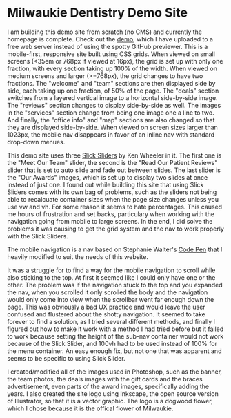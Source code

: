 <h1>Milwaukie Dentistry Demo Site</h1>

<p>I am building this demo site from scratch (no CMS) and currently the homepage is complete. Check out the <a href="http://milwaukiedentistry.x10host.com/">demo</a>, which I have uploaded to a free web server instead of using the spotty GitHub previewer. This is a mobile-first, responsive site built using CSS grids. When viewed on small screens (<35em or 768px if viewed at 16px), the grid is set up with only one fraction, with every section taking up 100% of the width. When viewed on medium screens and larger (>=768px), the grid changes to have two fractions. The "welcome" and "team" sections are then displayed side by side, each taking up one fraction, of 50% of the page. The "deals" section switches from a layered vertical image to a horizontal side-by-side image. The "reviews" section changes to display side-by-side as well. The images in the "services" section change from being one image one a line to two. And finally, the "office info" and "map" sections are also changed so that they are displayed side-by-side. When viewed on screen sizes larger than 1023px, the mobile nav disappears in favor of an inline nav with standard drop-down menues.</p>

<p>This demo site uses three <a href="https://kenwheeler.github.io/slick/">Slick Sliders</a> by Ken Wheeler in it. The first one is the "Meet Our Team" slider, the second is the "Read Our Patient Reviews" slider that is set to auto slide and fade out between slides. The last slider is the "Our Awards" images, which is set up to display two slides at once instead of just one. I found out while building this site that using Slick Sliders comes with its own bag of problems, such as the sliders not being able to recalcuate container sizes when the page size changes unless you use vw and vh. For some reason it seems to hate percentages. This caused me hours of frustration and set backs, particulary when working with the navigation going from mobile to large screens. In the end, I did solve the problems it was causing to get the grid system and the nav to work properly with the Slick Sliders. </p>

<p>The mobile navigation is a nav based on Stephanie Walter's <a href="https://codepen.io/stephaniewalter/pen/kficJ">Code Pen</a> that I heavily modified to suit the needs of this website.</p>

<p>It was a struggle for to find a way for the mobile navigation to scroll while also sticking to the top. At first it seemed like I could only have one or the other. The problem was if the navigation stuck to the top and you expanded the nav, when you scrolled it only scrolled the body and the navigation would only come into view when the scrollbar went far enough down the page. This was obviously a bad UX practice and would leave the user confused and flustered about the shotty navigation. It seemed to take forever to find a solution, as I tried several different methods, and finally I figured out how to make it work with a method I had tried before but it failed to work because setting the height of the sub-nav container would not work because of the Slick Slider, and 100vh had to be used instead of 100% for the menu container. An easy enough fix, but not one that was apparent and seems to be specific to using Slick Slider.</p>

<p>I created/modified all of the images used in Photoshop, such as the banner, the team photos, the deals images with the gift cards and the braces advertisement, even parts of the award images, specifically adding the years. I also created the site logo using Inkscape, the open source version of Illustrator, so that it is a vector graphic. The logo is a dogwood flower, which I chose because it is the offical flower of Milwaukie.</p>
